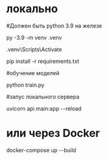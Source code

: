 # локально
#Должен быть python 3.9 на железе

py -3.9 -m venv .venv

.venv\Scripts\Activate

pip install -r requirements.txt

#обучение моделей

python train.py

#запус локального сервера

uvicorn api.main:app --reload



# или через Docker
docker-compose up --build
